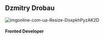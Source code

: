 ## Dzmitry Drobau ##
![imgonline-com-ua-Resize-DoxpkhPyzAK2D](https://user-images.githubusercontent.com/76772896/146920594-bc777459-f40f-4469-8b68-af7fef3f1a37.jpg)
#### Fronted Developer ####
